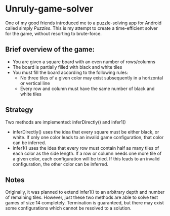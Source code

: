 # Unruly-game-solver

One of my good friends introduced me to a puzzle-solving app for Android called simply _Puzzles_. This is my attempt to create a time-efficient solver for the game, without resorting to brute-force.

## Brief overview of the game:
* You are given a square board with an even number of rows/columns
* The board is partially filled with black and white tiles
* You must fill the board according to the following rules:
  * No three tiles of a given color may exist subsequently in a horizontal or vertical line
  * Every row and column must have the same number of black and white tiles

## Strategy
Two methods are implemented: inferDirectly() and infer1()
* inferDirectly() uses the idea that every square must be either black, or white. If only one color leads to an invalid game configuration, that color can be inferred.
* infer1() uses the idea that every row must contain half as many tiles of each color as the side length. If a row or column needs one more tile of a given color, each configuration will be tried. If this leads to an invalid configuration, the other color can be inferred.

## Notes
Originally, it was planned to extend infer1() to an arbitrary depth and number of remaining tiles. However, just these two methods are able to solve test games of size 14 completely. Termination is guaranteed, but there may exist some configurations which cannot be resolved to a solution.
